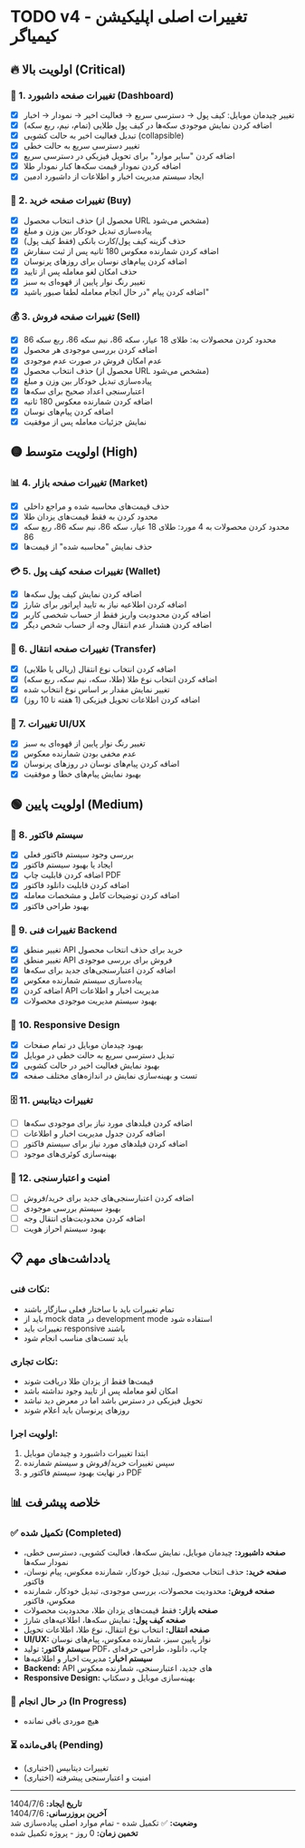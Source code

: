# TODO v4 - تغییرات اصلی اپلیکیشن کیمیاگر

## 🔥 اولویت بالا (Critical)

### 📱 1. تغییرات صفحه داشبورد (Dashboard)
- [x] تغییر چیدمان موبایل: کیف پول → دسترسی سریع → فعالیت اخیر → نمودار → اخبار
- [x] اضافه کردن نمایش موجودی سکه‌ها در کیف پول طلایی (تمام، نیم، ربع سکه)
- [x] تبدیل فعالیت اخیر به حالت کشویی (collapsible)
- [x] تغییر دسترسی سریع به حالت خطی
- [x] اضافه کردن "سایر موارد" برای تحویل فیزیکی در دسترسی سریع
- [x] اضافه کردن نمودار قیمت سکه‌ها کنار نمودار طلا
- [x] ایجاد سیستم مدیریت اخبار و اطلاعات از داشبورد ادمین

### 🛒 2. تغییرات صفحه خرید (Buy)
- [x] حذف انتخاب محصول (محصول از URL مشخص می‌شود)
- [x] پیاده‌سازی تبدیل خودکار بین وزن و مبلغ
- [x] حذف گزینه کیف پول/کارت بانکی (فقط کیف پول)
- [x] اضافه کردن شمارنده معکوس 180 ثانیه پس از ثبت سفارش
- [x] اضافه کردن پیام‌های نوسان برای روزهای پرنوسان
- [x] حذف امکان لغو معامله پس از تایید
- [x] تغییر رنگ نوار پایین از قهوه‌ای به سبز
- [x] اضافه کردن پیام "در حال انجام معامله لطفا صبور باشید"

### 💰 3. تغییرات صفحه فروش (Sell)
- [x] محدود کردن محصولات به: طلای 18 عیار، سکه 86، نیم سکه 86، ربع سکه 86
- [x] اضافه کردن بررسی موجودی هر محصول
- [x] عدم امکان فروش در صورت عدم موجودی
- [x] حذف انتخاب محصول (محصول از URL مشخص می‌شود)
- [x] پیاده‌سازی تبدیل خودکار بین وزن و مبلغ
- [x] اعتبارسنجی اعداد صحیح برای سکه‌ها
- [x] اضافه کردن شمارنده معکوس 180 ثانیه
- [x] اضافه کردن پیام‌های نوسان
- [x] نمایش جزئیات معامله پس از موفقیت

## 🟡 اولویت متوسط (High)

### 📊 4. تغییرات صفحه بازار (Market)
- [x] حذف قیمت‌های محاسبه شده و مراجع داخلی
- [x] محدود کردن به فقط قیمت‌های یزدان طلا
- [x] محدود کردن محصولات به 4 مورد: طلای 18 عیار، سکه 86، نیم سکه 86، ربع سکه 86
- [x] حذف نمایش "محاسبه شده" از قیمت‌ها

### 💳 5. تغییرات صفحه کیف پول (Wallet)
- [x] اضافه کردن نمایش کیف پول سکه‌ها
- [x] اضافه کردن اطلاعیه نیاز به تایید اپراتور برای شارژ
- [x] اضافه کردن محدودیت واریز فقط از حساب شخصی کاربر
- [x] اضافه کردن هشدار عدم انتقال وجه از حساب شخص دیگر

### 🔄 6. تغییرات صفحه انتقال (Transfer)
- [x] اضافه کردن انتخاب نوع انتقال (ریالی یا طلایی)
- [x] اضافه کردن انتخاب نوع طلا (طلا، سکه، نیم سکه، ربع سکه)
- [x] تغییر نمایش مقدار بر اساس نوع انتخاب شده
- [x] اضافه کردن اطلاعات تحویل فیزیکی (1 هفته تا 10 روز)

### 🎨 7. تغییرات UI/UX
- [x] تغییر رنگ نوار پایین از قهوه‌ای به سبز
- [x] عدم مخفی بودن شمارنده معکوس
- [x] اضافه کردن پیام‌های نوسان در روزهای پرنوسان
- [x] بهبود نمایش پیام‌های خطا و موفقیت

## 🟢 اولویت پایین (Medium)

### 📄 8. سیستم فاکتور
- [x] بررسی وجود سیستم فاکتور فعلی
- [x] ایجاد یا بهبود سیستم فاکتور
- [x] اضافه کردن قابلیت چاپ PDF
- [x] اضافه کردن قابلیت دانلود فاکتور
- [x] اضافه کردن توضیحات کامل و مشخصات معامله
- [x] بهبود طراحی فاکتور

### 🔧 9. تغییرات فنی Backend
- [x] تغییر منطق API خرید برای حذف انتخاب محصول
- [x] تغییر منطق API فروش برای بررسی موجودی
- [x] اضافه کردن اعتبارسنجی‌های جدید برای سکه‌ها
- [x] پیاده‌سازی سیستم شمارنده معکوس
- [x] اضافه کردن API مدیریت اخبار و اطلاعات
- [x] بهبود سیستم مدیریت موجودی محصولات

### 📱 10. Responsive Design
- [x] بهبود چیدمان موبایل در تمام صفحات
- [x] تبدیل دسترسی سریع به حالت خطی در موبایل
- [x] بهبود نمایش فعالیت اخیر در حالت کشویی
- [x] تست و بهینه‌سازی نمایش در اندازه‌های مختلف صفحه

### 🗄️ 11. تغییرات دیتابیس
- [ ] اضافه کردن فیلدهای مورد نیاز برای موجودی سکه‌ها
- [ ] اضافه کردن جدول مدیریت اخبار و اطلاعات
- [ ] اضافه کردن فیلدهای مورد نیاز برای سیستم فاکتور
- [ ] بهینه‌سازی کوئری‌های موجود

### 🔐 12. امنیت و اعتبارسنجی
- [ ] اضافه کردن اعتبارسنجی‌های جدید برای خرید/فروش
- [ ] بهبود سیستم بررسی موجودی
- [ ] اضافه کردن محدودیت‌های انتقال وجه
- [ ] بهبود سیستم احراز هویت

## 📋 یادداشت‌های مهم

### نکات فنی:
- تمام تغییرات باید با ساختار فعلی سازگار باشند
- باید از mock data در development mode استفاده شود
- تغییرات باید responsive باشند
- باید تست‌های مناسب انجام شود

### نکات تجاری:
- قیمت‌ها فقط از یزدان طلا دریافت شوند
- امکان لغو معامله پس از تایید وجود نداشته باشد
- تحویل فیزیکی در دسترس باشد اما در معرض دید نباشد
- روزهای پرنوسان باید اعلام شوند

### اولویت اجرا:
1. ابتدا تغییرات داشبورد و چیدمان موبایل
2. سپس تغییرات خرید/فروش و سیستم شمارنده
3. در نهایت بهبود سیستم فاکتور و PDF

## 📊 خلاصه پیشرفت

### ✅ تکمیل شده (Completed)
- **صفحه داشبورد:** چیدمان موبایل، نمایش سکه‌ها، فعالیت کشویی، دسترسی خطی، نمودار سکه‌ها
- **صفحه خرید:** حذف انتخاب محصول، تبدیل خودکار، شمارنده معکوس، پیام نوسان، فاکتور
- **صفحه فروش:** محدودیت محصولات، بررسی موجودی، تبدیل خودکار، شمارنده معکوس، فاکتور
- **صفحه بازار:** فقط قیمت‌های یزدان طلا، محدودیت محصولات
- **صفحه کیف پول:** نمایش سکه‌ها، اطلاعیه‌های شارژ
- **صفحه انتقال:** انتخاب نوع انتقال، نوع طلا، اطلاعات تحویل
- **UI/UX:** نوار پایین سبز، شمارنده معکوس، پیام‌های نوسان
- **سیستم فاکتور:** تولید PDF، چاپ، دانلود، طراحی حرفه‌ای
- **سیستم اخبار:** مدیریت اخبار و اطلاعیه‌ها
- **Backend:** API های جدید، اعتبارسنجی، شمارنده معکوس
- **Responsive Design:** بهینه‌سازی موبایل و دسکتاپ

### 🔄 در حال انجام (In Progress)
- هیچ موردی باقی نمانده

### ⏳ باقی‌مانده (Pending)
- تغییرات دیتابیس (اختیاری)
- امنیت و اعتبارسنجی پیشرفته (اختیاری)

---
**تاریخ ایجاد:** 1404/7/6  
**آخرین بروزرسانی:** 1404/7/6  
**وضعیت:** ✅ تکمیل شده - تمام موارد اصلی پیاده‌سازی شد  
**تخمین زمان:** 0 روز - پروژه تکمیل شده
